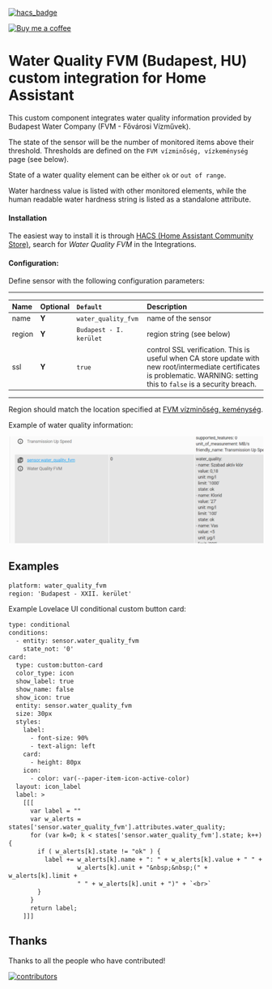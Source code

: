 [![hacs_badge](https://img.shields.io/badge/HACS-Default-orange.svg)](https://github.com/hacs/integration)

<p><a href="https://www.buymeacoffee.com/6rF5cQl" rel="nofollow" target="_blank"><img src="https://camo.githubusercontent.com/c070316e7fb193354999ef4c93df4bd8e21522fa/68747470733a2f2f696d672e736869656c64732e696f2f7374617469632f76312e7376673f6c6162656c3d4275792532306d6525323061253230636f66666565266d6573736167653d25463025394625413525413826636f6c6f723d626c61636b266c6f676f3d6275792532306d6525323061253230636f66666565266c6f676f436f6c6f723d7768697465266c6162656c436f6c6f723d366634653337" alt="Buy me a coffee" data-canonical-src="https://img.shields.io/static/v1.svg?label=Buy%20me%20a%20coffee&amp;message=%F0%9F%A5%A8&amp;color=black&amp;logo=buy%20me%20a%20coffee&amp;logoColor=white&amp;labelColor=b0c4de" style="max-width:100%;"></a></p>

# Water Quality FVM (Budapest, HU) custom integration for Home Assistant

This custom component integrates water quality information provided by Budapest Water Company (FVM - Fővárosi Vízművek).

The state of the sensor will be the number of monitored items above their threshold. Thresholds are defined on the `FVM vízminőség, vízkeménység` page (see below).

State of a water quality element can be either `ok` or `out of range`.

Water hardness value is listed with other monitored elements, while the human readable water hardness string is listed as a standalone attribute.

#### Installation
The easiest way to install it is through [HACS (Home Assistant Community Store)](https://github.com/hacs/integration),
search for <i>Water Quality FVM</i> in the Integrations.<br />

#### Configuration:
Define sensor with the following configuration parameters:<br />

---
| Name | Optional | `Default` | Description |
| :---- | :---- | :------- | :----------- |
| name | **Y** | `water_quality_fvm` | name of the sensor |
| region | **Y** | `Budapest - I. kerület` | region string (see below) |
| ssl | **Y** | `true` | control SSL verification. This is useful when CA store update with new root/intermediate certificates is problematic. WARNING: setting this to `false` is a security breach. |
---

Region should match the location specified at [FVM vízminőség, keménység](https://www.vizmuvek.hu/hu/kezdolap/informaciok/vizminoseg-vizkemenyseg).

Example of water quality information:

![Water quality attributes](https://raw.githubusercontent.com/amaximus/water_quality_fvm/main/water_quality_attrs.png)

## Examples
```
platform: water_quality_fvm
region: 'Budapest - XXII. kerület'
```

Example Lovelace UI conditional custom button card:
```
type: conditional
conditions:
  - entity: sensor.water_quality_fvm
    state_not: '0'
card:
  type: custom:button-card
  color_type: icon
  show_label: true
  show_name: false
  show_icon: true
  entity: sensor.water_quality_fvm
  size: 30px
  styles:
    label:
      - font-size: 90%
      - text-align: left
    card:
      - height: 80px
    icon:
      - color: var(--paper-item-icon-active-color)
  layout: icon_label
  label: >
    [[[
      var label = ""
      var w_alerts = states['sensor.water_quality_fvm'].attributes.water_quality;
      for (var k=0; k < states['sensor.water_quality_fvm'].state; k++) {
        if ( w_alerts[k].state != "ok" ) {
          label += w_alerts[k].name + ": " + w_alerts[k].value + " " +
                   w_alerts[k].unit + "&nbsp;&nbsp;(" + w_alerts[k].limit +
                   " " + w_alerts[k].unit + ")" + `<br>`
        }
      }
      return label;
    ]]]
```

## Thanks

Thanks to all the people who have contributed!

[![contributors](https://contributors-img.web.app/image?repo=amaximus/anniversary)](https://github.com/amaximus/anniversary/graphs/contributors)
